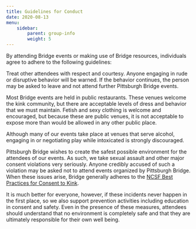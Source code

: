 ```yaml
---
title: Guidelines for Conduct
date: 2020-08-13
menu:
    sidebar:
        parent: group-info
        weight: 5
---
```


By attending Bridge events or making use of Bridge resources, individuals agree to adhere to the following guidelines:

Treat other attendees with respect and courtesy. Anyone engaging in rude or disruptive behavior will be warned. If the behavior continues, the person may be asked to leave and not attend further Pittsburgh Bridge events.

Most Bridge events are held in public restaurants. These venues welcome the kink community, but there are acceptable levels of dress and behavior that we must maintain. Fetish and sexy clothing is welcome and encouraged, but because these are public venues, it is not acceptable to expose more than would be allowed in any other public place.

Although many of our events take place at venues that serve alcohol, engaging in or negotiating play while intoxicated is strongly discouraged.

Pittsburgh Bridge wishes to create the safest possible environment for the attendees of our events. As such, we take sexual assault and other major consent violations very seriously. Anyone credibly accused of such a violation may be asked not to attend events organized by Pittsburgh Bridge. When these issues arise, Bridge generally adheres to the [NCSF Best Practices for Consent to Kink](https://ncsfreedom.org/wp-content/uploads/2022/01/Best-Practices-for-Consent-to-Kink.pdf).

It is much better for everyone, however, if these incidents never happen in the first place, so we also support prevention activities including education in consent and safety. Even in the presence of these measures, attendees should understand that no environment is completely safe and that they are ultimately responsible for their own well being.
